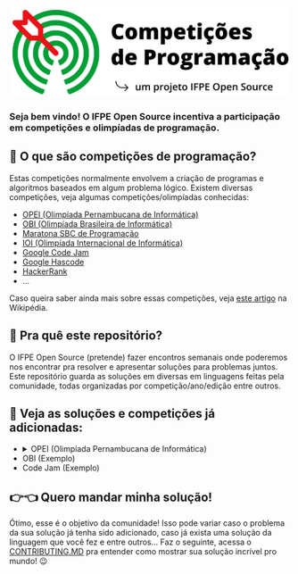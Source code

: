 ![Cmpetições de programação](assets/logo_competicoes_ifos.png)
### Seja bem vindo! O IFPE Open Source incentiva a participação em competições e olimpíadas de programação. 

## 🤷‍ O que são competições de programação?
Estas competições normalmente envolvem a criação de programas e algoritmos baseados em algum problema lógico. Existem diversas competições, veja algumas competições/olimpíadas conhecidas:
- [OPEI (Olimpíada Pernambucana de Informática)](https://opei.cin.ufpe.br)
- [OBI (Olimpíada Brasileira de Informática)](https://olimpiada.ic.unicamp.br/)
- [Maratona SBC de Programação](http://maratona.sbc.org.br/index.html)
- [IOI (Olimpíada Internacional de Informática)](https://ioinformatics.org)
- [Google Code Jam](https://codingcompetitions.withgoogle.com/codejam/)
- [Google Hascode](https://hashcode.withgoogle.com/)
- [HackerRank](https://www.hackerrank.com/)
- ...

Caso queira saber ainda mais sobre essas competições, veja [este artigo](https://en.wikipedia.org/wiki/Competitive_programming) na Wikipédia.

## 🎯 Pra quê este repositório?
O IFPE Open Source (pretende) fazer encontros semanais onde poderemos nos encontrar pra resolver e apresentar soluções para problemas juntos. Este repositório guarda as soluções em diversas em linguagens feitas pela comunidade, todas organizadas por competição/ano/edição entre outros.

## 📖 Veja as soluções e competições já adicionadas:
<ul>
<li>
<details>
<summary>OPEI (Olimpíada Pernambucana de Informática)</summary>
<ul>
  <li>
    <details>
      <summary>2019</summary>
      <ul>
        <li><a href="/opei/2019/cifra-de-cesar">Cifra de Cesar</a></li>
        <li><a href="/opei/2019/colheita-de-milho">Colheita de Milho</a></li>
        <li><a href="/opei/2019/hotel-maluco">Hotel Maluco</a></li>
        <li><a href="/opei/2019/mesa-pra-quantos">Mesa pra quantos?</a></li>
        <li><a href="/opei/2019/paciente-zero">Paciente Zero</a></li>
        <li><a href="/opei/2019/tudo-palindromo">Tudo é palíndromo</a></li>
        <li><a href="/opei/2019/usuarios-unicos">Usuários Únicos</li>
        <li><a href="/opei/2019/validacao-de-cartao">Validação de Cartão</a></li>
      </ul>
    </details>
  </li>

  <li>
    <details>
      <summary>2020</summary>
      <p>TODO</p>
    </details>
  </li>

</ul>
</details>

</li>
<li>
  OBI (Exemplo)
</li>

<li>
  Code Jam (Exemplo)
</li>
</ul>


## 👉👈 Quero mandar minha solução!
Ótimo, esse é o objetivo da comunidade! Isso pode variar caso o problema da sua solução já tenha sido adicionado, caso já exista uma solução da linguagem que você fez e entre outros... Faz o seguinte, acessa o [CONTRIBUTING.MD](/CONTRIBUTING.md) pra entender como mostrar sua solução incrível pro mundo! 😉